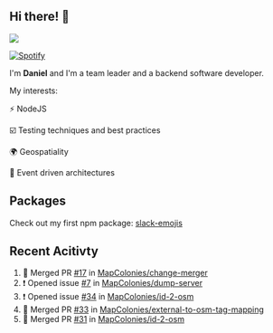 ## Hi there! 👋

<p>
  <img src="https://github-readme-stats.vercel.app/api?username=syncush&theme=tokyonight">
</p>

[![Spotify](https://novatorem-rust.vercel.app/api/spotify)](https://open.spotify.com/user/syncush)

I'm **Daniel** and I'm a team leader and a backend software developer.

My interests:

⚡ NodeJS

☑️ Testing techniques and best practices

🌍 Geospatiality

🧠 Event driven architectures

## Packages
Check out my first npm package: [slack-emojis](https://www.npmjs.com/package/slack-emojis)

## Recent Acitivty
<!--START_SECTION:activity-->
1. 🎉 Merged PR [#17](https://github.com/MapColonies/change-merger/pull/17) in [MapColonies/change-merger](https://github.com/MapColonies/change-merger)
2. ❗️ Opened issue [#7](https://github.com/MapColonies/dump-server/issues/7) in [MapColonies/dump-server](https://github.com/MapColonies/dump-server)
3. ❗️ Opened issue [#34](https://github.com/MapColonies/id-2-osm/issues/34) in [MapColonies/id-2-osm](https://github.com/MapColonies/id-2-osm)
4. 🎉 Merged PR [#33](https://github.com/MapColonies/external-to-osm-tag-mapping/pull/33) in [MapColonies/external-to-osm-tag-mapping](https://github.com/MapColonies/external-to-osm-tag-mapping)
5. 🎉 Merged PR [#31](https://github.com/MapColonies/id-2-osm/pull/31) in [MapColonies/id-2-osm](https://github.com/MapColonies/id-2-osm)
<!--END_SECTION:activity-->
